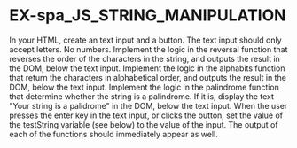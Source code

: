 # EX-spa_JS_STRING_MANIPULATION

In your HTML, create an text input and a button.
The text input should only accept letters. No numbers.
Implement the logic in the reversal function that reverses the order of the characters in the string, and outputs the result in the DOM, below the text input.
Implement the logic in the alphabits function that return the characters in alphabetical order, and outputs the result in the DOM, below the text input.
Implement the logic in the palindrome function that determine whether the string is a palindrome. If it is, display the text "Your string is a palidrome" in the DOM, below the text input.
When the user presses the enter key in the text input, or clicks the button, set the value of the testString variable (see below) to the value of the input.
The output of each of the functions should immediately appear as well.
